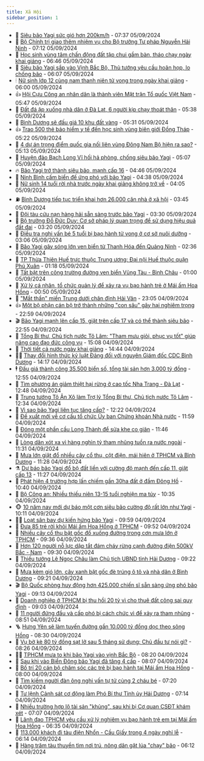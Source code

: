 ```yaml
---
title: Xã Hội
sidebar_position: 1
---
```


<!-- dantri-xa-hoi:START -->
- 🫣 [Siêu bão Yagi sức gió hơn 200km/h](https://dantri.com.vn/xa-hoi/sieu-bao-yagi-suc-gio-hon-200kmh-20240905142822210.htm) - 07:37 05/09/2024
- 💼 [Bộ Chính trị giao thêm nhiệm vụ cho Bộ trưởng Tư pháp Nguyễn Hải Ninh](https://dantri.com.vn/xa-hoi/bo-chinh-tri-giao-them-nhiem-vu-cho-bo-truong-tu-phap-nguyen-hai-ninh-20240905140614377.htm) - 07:12 05/09/2024
- 🎊 [Học sinh vùng tâm chấn động đất tập chui gầm bàn, tháo chạy ngày khai giảng](https://dantri.com.vn/xa-hoi/hoc-sinh-vung-tam-chan-dong-dat-tap-chui-gam-ban-thao-chay-ngay-khai-giang-20240905132041545.htm) - 06:46 05/09/2024
- 🙉 [Siêu bão Yagi sắp vào Vịnh Bắc Bộ, Thủ tướng yêu cầu hoãn họp, lo chống bão](https://dantri.com.vn/xa-hoi/sieu-bao-yagi-sap-vao-vinh-bac-bo-thu-tuong-yeu-cau-hoan-hop-lo-chong-bao-20240905130125584.htm) - 06:07 05/09/2024
- 🕯 [Nữ sinh lớp 12 cùng nam thanh niên tử vong trong ngày khai giảng](https://dantri.com.vn/xa-hoi/nu-sinh-lop-12-cung-nam-thanh-nien-tu-vong-trong-ngay-khai-giang-20240905125706972.htm) - 06:00 05/09/2024
- 👍 [Hội Cựu Công an nhân dân là thành viên Mặt trận Tổ quốc Việt Nam](https://dantri.com.vn/xa-hoi/hoi-cuu-cong-an-nhan-dan-la-thanh-vien-mat-tran-to-quoc-viet-nam-20240905120636148.htm) - 05:47 05/09/2024
- 🤖 [Đất đá ập xuống nhà dân ở Đà Lạt, 6 người kịp chạy thoát thân](https://dantri.com.vn/xa-hoi/dat-da-ap-xuong-nha-dan-o-da-lat-6-nguoi-kip-chay-thoat-than-20240905121552399.htm) - 05:38 05/09/2024
- 🙉 [Bình Dương sẽ đấu giá 10 khu đất vàng](https://dantri.com.vn/xa-hoi/binh-duong-se-dau-gia-10-khu-dat-vang-20240905113302595.htm) - 05:31 05/09/2024
- 👍 [Trao 500 thẻ bảo hiểm y tế đến học sinh vùng biên giới Đồng Tháp](https://dantri.com.vn/tam-long-nhan-ai/trao-500-the-bao-hiem-y-te-den-hoc-sinh-vung-bien-gioi-dong-thap-20240905100830141.htm) - 05:22 05/09/2024
- 🗽 [4 dự án trọng điểm quốc gia nối liên vùng Đông Nam Bộ hiện ra sao?](https://dantri.com.vn/xa-hoi/4-du-an-trong-diem-quoc-gia-noi-lien-vung-dong-nam-bo-hien-ra-sao-20240903162430948.htm) - 05:13 05/09/2024
- 🗽 [Huyện đảo Bạch Long Vĩ hối hả phòng, chống siêu bão Yagi](https://dantri.com.vn/xa-hoi/huyen-dao-bach-long-vi-hoi-ha-phong-chong-sieu-bao-yagi-20240905115715366.htm) - 05:07 05/09/2024
- 🔥 [Bão Yagi trở thành siêu bão, mạnh cấp 16](https://dantri.com.vn/xa-hoi/bao-yagi-tro-thanh-sieu-bao-manh-cap-16-20240905114237410.htm) - 04:46 05/09/2024
- 🦒 [Ninh Bình cấm biển đế ứng phó với bão Yagi](https://dantri.com.vn/xa-hoi/ninh-binh-cam-bien-de-ung-pho-voi-bao-yagi-20240905111610893.htm) - 04:38 05/09/2024
- 🧐 [Nữ sinh 14 tuổi rời nhà trước ngày khai giảng không trở về](https://dantri.com.vn/xa-hoi/nu-sinh-14-tuoi-roi-nha-truoc-ngay-khai-giang-khong-tro-ve-20240905103115513.htm) - 04:05 05/09/2024
- ⛽️ [Bình Dương tiếp tục triển khai hơn 26.000 căn nhà ở xã hội](https://dantri.com.vn/xa-hoi/binh-duong-tiep-tuc-trien-khai-hon-26000-can-nha-o-xa-hoi-20240905101940971.htm) - 03:45 05/09/2024
- 🚀 [Đội tàu cứu nạn hàng hải sẵn sàng trước bão Yagi](https://dantri.com.vn/xa-hoi/doi-tau-cuu-nan-hang-hai-san-sang-truoc-bao-yagi-20240905102417787.htm) - 03:30 05/09/2024
- 🦒 [Bộ trưởng Đỗ Đức Duy: Cơ sở pháp lý quan trọng để sử dụng hiệu quả đất đai](https://dantri.com.vn/xa-hoi/bo-truong-do-duc-duy-co-so-phap-ly-quan-trong-de-su-dung-hieu-qua-dat-dai-20240905095537417.htm) - 03:20 05/09/2024
- 🦅 [Điều tra nghi vấn bé 5 tuổi bị bạo hành tử vong ở cơ sở nuôi dưỡng](https://dantri.com.vn/xa-hoi/dieu-tra-nghi-van-be-5-tuoi-bi-bao-hanh-tu-vong-o-co-so-nuoi-duong-20240905094705062.htm) - 03:06 05/09/2024
- 🚀 [Bão Yagi gây sóng lớn ven biển từ Thanh Hóa đến Quảng Ninh](https://dantri.com.vn/xa-hoi/bao-yagi-gay-song-lon-ven-bien-tu-thanh-hoa-den-quang-ninh-20240905093106292.htm) - 02:36 05/09/2024
- 🦅 [TP Thừa Thiên Huế trực thuộc Trung ương: Đại nội Huế thuộc quận Phú Xuân](https://dantri.com.vn/xa-hoi/tp-thua-thien-hue-truc-thuoc-trung-uong-dai-noi-hue-thuoc-quan-phu-xuan-20240905065939522.htm) - 01:18 05/09/2024
- 🤠 [Tất bật trên công trường đường ven biển Vũng Tàu - Bình Châu](https://dantri.com.vn/xa-hoi/tat-bat-tren-cong-truong-duong-ven-bien-vung-tau-binh-chau-20240904001547967.htm) - 01:00 05/09/2024
- 💄 [Xử lý cá nhân, tổ chức quản lý để xảy ra vụ bạo hành trẻ ở Mái ấm Hoa Hồng](https://dantri.com.vn/xa-hoi/xu-ly-ca-nhan-to-chuc-quan-ly-de-xay-ra-vu-bao-hanh-tre-o-mai-am-hoa-hong-20240905071144311.htm) - 00:50 05/09/2024
- 🥷 [&quot;Mắt thần&quot; miền Trung dưới chân đỉnh Hải Vân](https://dantri.com.vn/xa-hoi/mat-than-mien-trung-duoi-chan-dinh-hai-van-20240903220927794.htm) - 23:05 04/09/2024
- 👍 [Một bộ phận cán bộ trở thành những &quot;con sâu&quot; gây hại nghiêm trọng](https://dantri.com.vn/xa-hoi/mot-bo-phan-can-bo-tro-thanh-nhung-con-sau-gay-hai-nghiem-trong-20240904222849220.htm) - 22:59 04/09/2024
- 🎬 [Bão Yagi mạnh lên cấp 15, giật trên cấp 17 và có thể thành siêu bão](https://dantri.com.vn/xa-hoi/bao-yagi-manh-len-cap-15-giat-tren-cap-17-va-co-the-thanh-sieu-bao-20240905054334863.htm) - 22:55 04/09/2024
- 🦒 [Tổng Bí thư, Chủ tịch nước Tô Lâm: &quot;Tham mưu giỏi, phục vụ tốt&quot; giúp nâng cao đạo đức công vụ](https://dantri.com.vn/xa-hoi/tong-bi-thu-chu-tich-nuoc-to-lam-tham-muu-gioi-phuc-vu-tot-giup-nang-cao-dao-duc-cong-vu-20240904220819410.htm) - 15:08 04/09/2024
- 🌊 [Thời tiết cả nước ngày khai giảng](https://dantri.com.vn/xa-hoi/thoi-tiet-ca-nuoc-ngay-khai-giang-20240904211614050.htm) - 14:44 04/09/2024
- 🧑‍💻 [Thay đổi hình thức kỷ luật Đảng đối với nguyên Giám đốc CDC Bình Dương](https://dantri.com.vn/xa-hoi/thay-doi-hinh-thuc-ky-luat-dang-doi-voi-nguyen-giam-doc-cdc-binh-duong-20240904211329922.htm) - 14:17 04/09/2024
- 🕴 [Đấu giá thành công 35.500 biển số, tổng tài sản hơn 3.000 tỷ đồng](https://dantri.com.vn/xa-hoi/dau-gia-thanh-cong-35500-bien-so-tong-tai-san-hon-3000-ty-dong-20240904184431130.htm) - 12:55 04/09/2024
- 🤔 [Tìm phương án giảm thiệt hại rừng ở cao tốc Nha Trang - Đà Lạt](https://dantri.com.vn/xa-hoi/tim-phuong-an-giam-thiet-hai-rung-o-cao-toc-nha-trang-da-lat-20240904165021492.htm) - 12:48 04/09/2024
- 💄 [Trung tướng Tô Ân Xô làm Trợ lý Tổng Bí thư, Chủ tịch nước Tô Lâm](https://dantri.com.vn/xa-hoi/trung-tuong-to-an-xo-lam-tro-ly-tong-bi-thu-chu-tich-nuoc-to-lam-20240904193431300.htm) - 12:34 04/09/2024
- 🧠 [Vì sao bão Yagi liên tục tăng cấp?](https://dantri.com.vn/xa-hoi/vi-sao-bao-yagi-lien-tuc-tang-cap-20240904185530249.htm) - 12:22 04/09/2024
- 🦣 [Đề xuất mới về cơ cấu tổ chức Ủy ban Chứng khoán Nhà nước](https://dantri.com.vn/xa-hoi/de-xuat-moi-ve-co-cau-to-chuc-uy-ban-chung-khoan-nha-nuoc-20240904163342651.htm) - 11:59 04/09/2024
- 💫 [Đóng một phần cầu Long Thành để sửa khe co giãn](https://dantri.com.vn/xa-hoi/dong-mot-phan-cau-long-thanh-de-sua-khe-co-gian-20240904183703231.htm) - 11:46 04/09/2024
- 🚀 [Lòng dân xót xa vì hàng nghìn tỷ tham nhũng tuồn ra nước ngoài](https://dantri.com.vn/xa-hoi/long-dan-xot-xa-vi-hang-nghin-ty-tham-nhung-tuon-ra-nuoc-ngoai-20240904174639290.htm) - 11:31 04/09/2024
- 🤔 [Mưa lớn giật đổ nhiều cây cổ thụ, cột điện, mái hiên ở TPHCM và Bình Dương](https://dantri.com.vn/xa-hoi/mua-lon-giat-do-nhieu-cay-co-thu-cot-dien-mai-hien-o-tphcm-va-binh-duong-20240904172314790.htm) - 11:28 04/09/2024
- ⚗️ [Dự báo bão Yagi đổ bộ đất liền với cường độ mạnh đến cấp 11, giật cấp 13](https://dantri.com.vn/xa-hoi/du-bao-bao-yagi-do-bo-dat-lien-voi-cuong-do-manh-den-cap-11-giat-cap-13-20240904181950058.htm) - 11:27 04/09/2024
- 🫶 [Phát hiện 4 trường hợp lấn chiếm gần 30ha đất ở đầm Đông Hồ](https://dantri.com.vn/xa-hoi/phat-hien-4-truong-hop-lan-chiem-gan-30ha-dat-o-dam-dong-ho-20240904172352155.htm) - 10:40 04/09/2024
- 🌮 [Bộ Công an: Nhiều thiếu niên 13-15 tuổi nghiện ma túy](https://dantri.com.vn/phap-luat/bo-cong-an-nhieu-thieu-nien-13-15-tuoi-nghien-ma-tuy-20240904172927221.htm) - 10:35 04/09/2024
- 🐵 [10 năm nay mới dự báo một cơn siêu bão cường độ rất lớn như Yagi](https://dantri.com.vn/xa-hoi/10-nam-nay-moi-du-bao-mot-con-sieu-bao-cuong-do-rat-lon-nhu-yagi-20240904165255471.htm) - 10:11 04/09/2024
- 🧑‍🏫 [Loạt sân bay dự kiến hứng bão Yagi](https://dantri.com.vn/xa-hoi/loat-san-bay-du-kien-hung-bao-yagi-20240904164757377.htm) - 09:59 04/09/2024
- 💫 [Đưa 85 trẻ rời khỏi Mái ấm Hoa Hồng ở TPHCM](https://dantri.com.vn/xa-hoi/dua-85-tre-roi-khoi-mai-am-hoa-hong-o-tphcm-20240904164902254.htm) - 09:52 04/09/2024
- 🦩 [Nhiều cây cổ thụ bật gốc đổ xuống đường trong cơn mưa lớn ở TPHCM](https://dantri.com.vn/xa-hoi/nhieu-cay-co-thu-bat-goc-do-xuong-duong-trong-con-mua-lon-o-tphcm-20240904163141955.htm) - 09:36 04/09/2024
- 🦄 [Hơn 120 người nỗ lực dập tắt đám cháy rừng cạnh đường điện 500kV Bắc - Nam](https://dantri.com.vn/xa-hoi/hon-120-nguoi-no-luc-dap-tat-dam-chay-rung-canh-duong-dien-500kv-bac-nam-20240904161700017.htm) - 09:30 04/09/2024
- 💂 [Thiếu tướng Lê Ngọc Châu làm Chủ tịch UBND tỉnh Hải Dương](https://dantri.com.vn/xa-hoi/thieu-tuong-le-ngoc-chau-lam-chu-tich-ubnd-tinh-hai-duong-20240904160518822.htm) - 09:22 04/09/2024
- 💄 [Mưa kèm gió lớn, cây xanh bật gốc đè trúng ô tô và nhà dân ở Bình Dương](https://dantri.com.vn/xa-hoi/mua-kem-gio-lon-cay-xanh-bat-goc-de-trung-o-to-va-nha-dan-o-binh-duong-20240904161313464.htm) - 09:21 04/09/2024
- 🎬 [Bộ Quốc phòng huy động hơn 425.000 chiến sĩ sẵn sàng ứng phó bão Yagi](https://dantri.com.vn/xa-hoi/bo-quoc-phong-huy-dong-hon-425000-chien-si-san-sang-ung-pho-bao-yagi-20240904160111578.htm) - 09:13 04/09/2024
- 👀 [Doanh nghiệp ở TPHCM bị thu hồi 20 tỷ vì cho thuê đất công sai quy định](https://dantri.com.vn/xa-hoi/doanh-nghiep-o-tphcm-bi-thu-hoi-20-ty-vi-cho-thue-dat-cong-sai-quy-dinh-20240904155934540.htm) - 09:03 04/09/2024
- 💃 [11 người đứng đầu và cấp phó bị cách chức vì để xảy ra tham nhũng](https://dantri.com.vn/xa-hoi/11-nguoi-dung-dau-va-cap-pho-bi-cach-chuc-vi-de-xay-ra-tham-nhung-20240904153516890.htm) - 08:51 04/09/2024
- 🪜 [Hưng Yên sẽ làm tuyến đường gần 10.000 tỷ đồng dọc theo sông Hồng](https://dantri.com.vn/xa-hoi/hung-yen-se-lam-tuyen-duong-gan-10000-ty-dong-doc-theo-song-hong-20240904152051556.htm) - 08:30 04/09/2024
- 📝 [Vụ bờ kè 80 tỷ đồng sạt lở sau 5 tháng sử dụng: Chủ đầu tư nói gì?](https://dantri.com.vn/xa-hoi/vu-bo-ke-80-ty-dong-sat-lo-sau-5-thang-su-dung-chu-dau-tu-noi-gi-20240904145853779.htm) - 08:26 04/09/2024
- 🧑‍💻 [TPHCM mưa to khi bão Yagi vào vịnh Bắc Bộ](https://dantri.com.vn/xa-hoi/tphcm-mua-to-khi-bao-yagi-vao-vinh-bac-bo-20240904113501337.htm) - 08:20 04/09/2024
- 👺 [Sau khi vào Biển Đông bão Yagi đã tăng 4 cấp](https://dantri.com.vn/xa-hoi/sau-khi-vao-bien-dong-bao-yagi-da-tang-4-cap-20240904145921632.htm) - 08:07 04/09/2024
- 🌮 [Bố trí 20 cán bộ chăm sóc các trẻ bị bạo hành tại Mái ấm Hoa Hồng](https://dantri.com.vn/xa-hoi/bo-tri-20-can-bo-cham-soc-cac-tre-bi-bao-hanh-tai-mai-am-hoa-hong-20240904145447508.htm) - 08:00 04/09/2024
- 🤭 [Tìm kiếm người đàn ông nghi vấn tự tử cùng 2 cháu bé](https://dantri.com.vn/xa-hoi/tim-kiem-nguoi-dan-ong-nghi-van-tu-tu-cung-2-chau-be-20240904134219528.htm) - 07:20 04/09/2024
- 💪 [Tư lệnh Cảnh sát cơ động làm Phó Bí thư Tỉnh ủy Hải Dương](https://dantri.com.vn/xa-hoi/tu-lenh-canh-sat-co-dong-lam-pho-bi-thu-tinh-uy-hai-duong-20240904132909055.htm) - 07:14 04/09/2024
- 🧰 [Nhiều trường hợp lộ tài sản &quot;khủng&quot;, sau khi bị Cơ quan CSĐT khám xét](https://dantri.com.vn/xa-hoi/nhieu-truong-hop-lo-tai-san-khung-sau-khi-bi-co-quan-csdt-kham-xet-20240904135026281.htm) - 07:07 04/09/2024
- 🤡 [Lãnh đạo TPHCM yêu cầu xử lý nghiêm vụ bạo hành trẻ em tại Mái ấm Hoa Hồng](https://dantri.com.vn/xa-hoi/lanh-dao-tphcm-yeu-cau-xu-ly-nghiem-vu-bao-hanh-tre-em-tai-mai-am-hoa-hong-20240904133056094.htm) - 06:35 04/09/2024
- 🦆 [113.000 khách đi tàu điện Nhổn - Cầu Giấy trong 4 ngày nghỉ lễ](https://dantri.com.vn/xa-hoi/113000-khach-di-tau-dien-nhon-cau-giay-trong-4-ngay-nghi-le-20240904130220177.htm) - 06:14 04/09/2024
- 🦍 [Hàng trăm tàu thuyền tìm nơi trú, nông dân gặt lúa &quot;chạy&quot; bão](https://dantri.com.vn/xa-hoi/hang-tram-tau-thuyen-tim-noi-tru-nong-dan-gat-lua-chay-bao-20240904113812495.htm) - 06:12 04/09/2024<!-- dantri-xa-hoi:END -->
